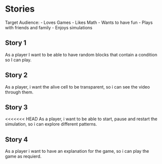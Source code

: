 # Stories
Target Audience:
    - Loves Games
    - Likes Math
    - Wants to have fun
    - Plays with friends and family
    - Enjoys simulations

## Story 1
As a player I want to be able to have random blocks that contain a condition so I can play. 

## Story 2
As a player, i want the alive cell to be transparent, so i can see the video through them.

## Story 3
<<<<<<< HEAD
As a player, i want to be able to start, pause and restart the simulation, so i can explore different patterns.

## Story 4 
As a player i want to have an explanation for the game, so i can play the game as requierd.
